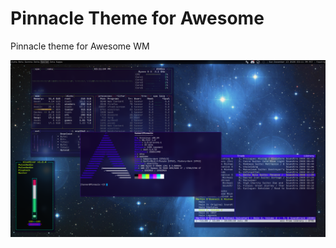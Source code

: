 # Pinnacle Theme for Awesome

Pinnacle theme for Awesome WM

![desktop1.png](screenshots/desktop1.png)